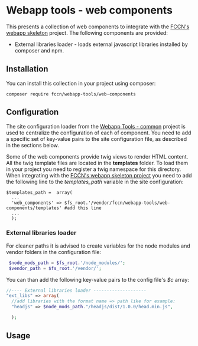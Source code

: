 # Webapp tools - web components

This presents a collection of web components to integrate with the [FCCN's webapp skeleton](https://github.com/fccn/webapp-skeleton.git) project. The following components are provided:

- External libraries loader - loads external javascript libraries installed by composer and npm.

## Installation

You can install this collection in your project using composer:
```
composer require fccn/webapp-tools/web-components

```

## Configuration

The site configuration loader from the [Webapp Tools - common](https://github.com/fccn/wt-common) project is used to centralize the configuration of each of component. You need to add a specific set of key-value pairs to the site configuration file, as described in the sections below.

Some of the web components provide twig views to render HTML content. All the twig template files are located in the **templates** folder. To load them in your project you need to register a twig namespace for this directory. When integrating with the [FCCN's webapp skeleton project](https://github.com/fccn/webapp-skeleton.git) you need to add the following line to the *templates_path* variable in the site configuration:
```
$templates_path =  array(
  ...
  'web_components' => $fs_root.'/vendor/fccn/webapp-tools/web-components/templates' #add this line
  ...
  );
```

### External libraries loader

For cleaner paths it is advised to create variables for the node modules and vendor folders in the configuration file:
```php
 $node_mods_path = $fs_root.'/node_modules/';
 $vendor_path = $fs_root.'/vendor/';

```
You can than add the following key-value pairs to the config file's *$c* array:
```php
//---- External libraries loader --------------------
"ext_libs" => array(
  //add libraries with the format name => path like for example:
  "headjs" => $node_mods_path."/headjs/dist/1.0.0/head.min.js",

  );


```


## Usage
